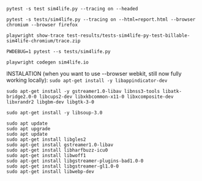 `pytest -s test sim4life.py --tracing on --headed `

`pytest -s tests/sim4life.py --tracing on --html=report.html --browser chromium --browser firefox`

`playwright show-trace test-results/tests-sim4life-py-test-billable-sim4life-chromium/trace.zip`

`PWDEBUG=1 pytest --s tests/sim4life.py`

`playwright codegen sim4life.io`



INSTALATION (when you want to use --browser webkit, still now fully working locally):
`sudo apt-get install -y libappindicator-dev`

`sudo apt-get install -y gstreamer1.0-libav libnss3-tools libatk-bridge2.0-0 libcups2-dev libxkbcommon-x11-0 libxcomposite-dev libxrandr2 libgbm-dev libgtk-3-0`

`sudo apt-get install -y libsoup-3.0`

```
sudo apt update
sudo apt upgrade
sudo apt update
sudo apt-get install libgles2
sudo apt-get install gstreamer1.0-libav
sudo apt-get install libharfbuzz-icu0
sudo apt-get install libwoff1
sudo apt-get install libgstreamer-plugins-bad1.0-0
sudo apt-get install libgstreamer-gl1.0-0
sudo apt-get install libwebp-dev
```
